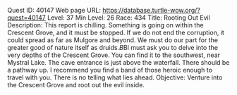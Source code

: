 Quest ID: 40147
Web page URL: https://database.turtle-wow.org/?quest=40147
Level: 37
Min Level: 26
Race: 434
Title: Rooting Out Evil
Description: This report is chilling. Something is going on within the Crescent Grove, and it must be stopped. If we do not end the corruption, it could spread as far as Mulgore and beyond. We must do our part for the greater good of nature itself as druids.$B$BI must ask you to delve into the very depths of the Crescent Grove. You can find it to the southwest, near Mystral Lake. The cave entrance is just above the waterfall. There should be a pathway up. I recommend you find a band of those heroic enough to travel with you. There is no telling what lies ahead.
Objective: Venture into the Crescent Grove and root out the evil inside.
